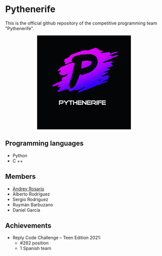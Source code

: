 # Pythenerife

This is the official github repository of the competitive programming team "Pythenerife".

<p align="center">
  <img src="https://github.com/dronrp/Pythenerife/blob/main/logo.jpeg" width="300" height="300">
</p>



## Programming languages
+ Python
+ C ++


## Members
+ [Andrey Rosario](https://github.com/dronrp)
+ Alberto Rodríguez
+ Sergio Rodríguez
+ Ruymán Barbuzano
+ Daniel García

## Achievements

<ul>
<li>Reply Code Challenge – Teen Edition 2021:
<ul>
  <li>#262 position</li>
<li>1 Spanish team</li>
</ul>
